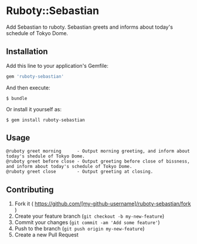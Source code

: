 # Ruboty::Sebastian

Add Sebastian to ruboty.
Sebastian greets and informs about today's schedule of Tokyo Dome.

## Installation

Add this line to your application's Gemfile:

```ruby
gem 'ruboty-sebastian'
```

And then execute:

    $ bundle

Or install it yourself as:

    $ gem install ruboty-sebastian

## Usage

~~~~
@ruboty greet morning      - Output morning greeting, and inform about today's shedule of Tokyo Dome.
@ruboty greet before close - Output greeting before close of bissness, and inform about today's schedule of Tokyo Dome.
@ruboty greet close        - Output greeting at closing.
~~~~

## Contributing

1. Fork it ( https://github.com/[my-github-username]/ruboty-sebastian/fork )
2. Create your feature branch (`git checkout -b my-new-feature`)
3. Commit your changes (`git commit -am 'Add some feature'`)
4. Push to the branch (`git push origin my-new-feature`)
5. Create a new Pull Request

